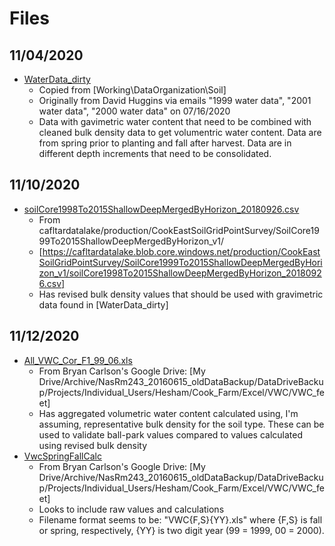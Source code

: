 # Files
  
## 11/04/2020

* [WaterData_dirty](WaterData_dirty)
  * Copied from [Working\DataOrganization\Soil]
  * Originally from David Huggins via emails "1999 water data", "2001 water data", "2000 water data" on 07/16/2020
  * Data with gavimetric water content that need to be combined with cleaned bulk density data to get volumentric water content. Data are from spring prior to planting and fall after harvest. Data are in different depth increments that need to be consolidated.

## 11/10/2020

* [soilCore1998To2015ShallowDeepMergedByHorizon_20180926.csv](soilCore1998To2015ShallowDeepMergedByHorizon_20180926.csv)
  * From cafltardatalake/production/CookEastSoilGridPointSurvey/SoilCore1999To2015ShallowDeepMergedByHorizon_v1/
  * [https://cafltardatalake.blob.core.windows.net/production/CookEastSoilGridPointSurvey/SoilCore1999To2015ShallowDeepMergedByHorizon_v1/soilCore1998To2015ShallowDeepMergedByHorizon_20180926.csv]
  * Has revised bulk density values that should be used with gravimetric data found in [WaterData_dirty]

## 11/12/2020

* [All_VWC_Cor_F1_99_06.xls](All_VWC_Cor_F1_99_06.xls)
  * From Bryan Carlson's Google Drive: [My Drive/Archive/NasRm243_20160615_oldDataBackup/DataDriveBackup/Projects/Individual_Users/Hesham/Cook_Farm/Excel/VWC/VWC_feet]
  * Has aggregated volumetric water content calculated using, I'm assuming, representative bulk density for the soil type. These can be used to validate ball-park values compared to values calculated using revised bulk density
* [VwcSpringFallCalc](VwcSpringFallCalc)
  * From Bryan Carlson's Google Drive: [My Drive/Archive/NasRm243_20160615_oldDataBackup/DataDriveBackup/Projects/Individual_Users/Hesham/Cook_Farm/Excel/VWC/VWC_feet]
  * Looks to include raw values and calculations
  * Filename format seems to be: "VWC{F,S}{YY}.xls" where {F,S} is fall or spring, respectively, {YY} is two digit year (99 = 1999, 00 = 2000).
